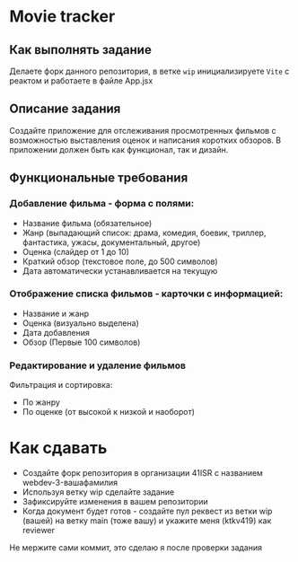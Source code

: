 # Movie tracker

## Как выполнять задание
Делаете форк данного репозитория, в ветке `wip` инициализируете `Vite` с реактом и работаете в файле App.jsx

## Описание задания
Создайте приложение для отслеживания просмотренных фильмов с возможностью выставления оценок и написания коротких обзоров. В приложении должен быть как функционал, так и дизайн.

## Функциональные требования

### Добавление фильма - форма с полями:
- Название фильма (обязательное)
- Жанр (выпадающий список: драма, комедия, боевик, триллер, фантастика, ужасы, документальный, другое)
- Оценка (слайдер от 1 до 10)
- Краткий обзор (текстовое поле, до 500 символов)
- Дата автоматически устанавливается на текущую

### Отображение списка фильмов - карточки с информацией:
- Название и жанр
- Оценка (визуально выделена)
- Дата добавления
- Обзор (Первые 100 символов)


### Редактирование и удаление фильмов
Фильтрация и сортировка:
- По жанру
- По оценке (от высокой к низкой и наоборот)

# Как сдавать
- Создайте форк репозитория в организации 41ISR с названием webdev-3-вашафамилия
- Используя ветку wip сделайте задание
- Зафиксируйте изменения в вашем репозитории
- Когда документ будет готов - создайте пул реквест из ветки wip (вашей) на ветку main (тоже вашу) и укажите меня (ktkv419) как reviewer

Не мержите сами коммит, это сделаю я после проверки задания
